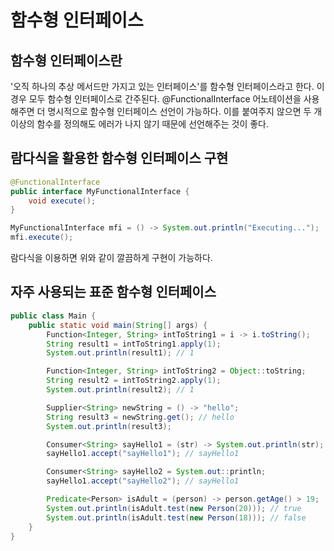 # 함수형 인터페이스

## 함수형 인터페이스란

'오직 하나의 추상 메서드만 가지고 있는 인터페이스'를 함수형 인터페이스라고 한다. 이 경우 모두 함수형 인터페이스로 간주된다. @FunctionalInterface 어노테이션을 사용해주면 더 명시적으로 함수형 인터페이스 선언이 가능하다. 이를 붙여주지 않으면 두 개 이상의 함수를 정의해도 에러가 나지 않기 때문에 선언해주는 것이 좋다.



## 람다식을 활용한 함수형 인터페이스 구현

```java
@FunctionalInterface
public interface MyFunctionalInterface {
    void execute();
}
```

```java
MyFunctionalInterface mfi = () -> System.out.println("Executing...");
mfi.execute();
```

람다식을 이용하면 위와 같이 깔끔하게 구현이 가능하다.



## 자주 사용되는 표준 함수형 인터페이스

```java
public class Main {
    public static void main(String[] args) {
        Function<Integer, String> intToString1 = i -> i.toString();
        String result1 = intToString1.apply(1);
        System.out.println(result1); // 1

        Function<Integer, String> intToString2 = Object::toString;
        String result2 = intToString2.apply(1);
        System.out.println(result2); // 1

        Supplier<String> newString = () -> "hello";
        String result3 = newString.get(); // hello
        System.out.println(result3);

        Consumer<String> sayHello1 = (str) -> System.out.println(str);
        sayHello1.accept("sayHello1"); // sayHello1

        Consumer<String> sayHello2 = System.out::println;
        sayHello1.accept("sayHello2"); // sayHello1

        Predicate<Person> isAdult = (person) -> person.getAge() > 19;
        System.out.println(isAdult.test(new Person(20))); // true
        System.out.println(isAdult.test(new Person(18))); // false
    }
}
```
